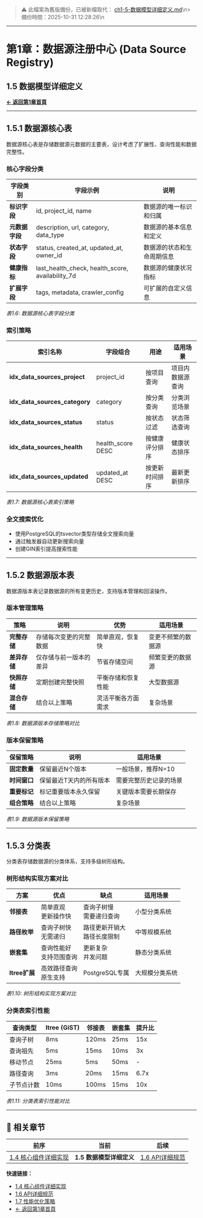 <!-- LEGACY FILE NOTICE -->
> ⚠️ 此檔案為舊版備份，已被新檔取代： [ch1-5-数据模型详细定义.md](ch1-5-数据模型详细定义.md)\n> 備份時間：2025-10-31 12:28:26\n
---

# 第1章：数据源注册中心 (Data Source Registry)

## 1.5 数据模型详细定义

**[← 返回第1章首頁](ch1-index.md)**

---

## 1.5.1 数据源核心表

数据源核心表是存储数据源元数据的主要表，设计考虑了扩展性、查询性能和数据完整性。

### 核心字段分类

| 字段类别 | 字段示例 | 说明 |
|----------|----------|------|
| **标识字段** | id, project_id, name | 数据源的唯一标识和归属 |
| **元数据字段** | description, url, category, data_type | 数据源的基本信息和定义 |
| **状态字段** | status, created_at, updated_at, owner_id | 数据源的状态和生命周期信息 |
| **健康指标** | last_health_check, health_score, availability_7d | 数据源的健康状况指标 |
| **扩展字段** | tags, metadata, crawler_config | 可扩展的自定义信息 |

*表1.6: 数据源核心表字段分类*

### 索引策略

| 索引名称 | 字段组合 | 用途 | 适用场景 |
|----------|----------|------|----------|
| **idx_data_sources_project** | project_id | 按项目查询 | 项目内数据源查询 |
| **idx_data_sources_category** | category | 按分类查询 | 分类浏览场景 |
| **idx_data_sources_status** | status | 按状态过滤 | 状态筛选查询 |
| **idx_data_sources_health** | health_score DESC | 按健康评分排序 | 健康状态排序 |
| **idx_data_sources_updated** | updated_at DESC | 按更新时间排序 | 最新更新排序 |

*表1.7: 数据源核心表索引策略*

### 全文搜索优化

- 使用PostgreSQL的tsvector类型存储全文搜索向量
- 通过触发器自动更新搜索向量
- 创建GIN索引提高搜索性能

---

## 1.5.2 数据源版本表

数据源版本表记录数据源的所有变更历史，支持版本管理和回滚操作。

### 版本管理策略

| 策略 | 说明 | 优势 | 适用场景 |
|------|------|------|----------|
| **完整存储** | 存储每次变更的完整数据 | 简单直观，恢复快 | 变更不频繁的数据源 |
| **差异存储** | 仅存储与前一版本的差异 | 节省存储空间 | 频繁变更的数据源 |
| **快照存储** | 定期创建完整快照 | 平衡存储和恢复性能 | 大型数据源 |
| **混合存储** | 结合以上策略 | 灵活平衡各方面需求 | 复杂场景 |

*表1.8: 数据源版本存储策略对比*

### 版本保留策略

| 保留策略 | 说明 | 适用场景 |
|----------|------|----------|
| **固定数量** | 保留最近N个版本 | 一般场景，推荐N=10 |
| **时间窗口** | 保留最近T天内的所有版本 | 需要完整历史记录的场景 |
| **重要标记** | 标记重要版本永久保留 | 关键版本需要长期保存 |
| **组合策略** | 结合以上策略 | 复杂场景 |

*表1.9: 数据源版本保留策略*

---

## 1.5.3 分类表

分类表存储数据源的分类体系，支持多级树形结构。

### 树形结构实现方案对比

| 方案 | 优点 | 缺点 | 适用场景 |
|------|------|------|----------|
| **邻接表** | 简单直观<br>更新操作快 | 查询子树慢<br>需要递归查询 | 小型分类系统 |
| **路径枚举** | 查询子树快<br>无需递归 | 路径更新开销大<br>路径长度限制 | 中等规模系统 |
| **嵌套集** | 查询性能好<br>支持范围查询 | 更新复杂<br>并发问题 | 静态分类系统 |
| **ltree扩展** | 高效路径查询<br>原生支持 | PostgreSQL专属 | 大规模分类系统 |

*表1.10: 树形结构实现方案对比*

### 分类表索引性能

| 查询类型 | ltree (GiST) | 邻接表 | 嵌套集 | 提升比 |
|----------|--------------|--------|--------|--------|
| 查询子树 | 8ms | 120ms | 25ms | 15x |
| 查询祖先 | 5ms | 15ms | 10ms | 3x |
| 移动节点 | 25ms | 5ms | 50ms | - |
| 路径查询 | 3ms | 20ms | 15ms | 6.7x |
| 子节点计数 | 10ms | 100ms | 15ms | 10x |

*表1.11: 分类表索引性能对比*

---

## 📑 相关章节

| 前序 | 当前 | 后续 |
|-----|------|------|
| [1.4 核心组件详细实现](ch1-4.md) | **1.5 数据模型详细定义** | [1.6 API详细规范](ch1-6.md) |

**快速链接：**
- [1.4 核心组件详细实现](ch1-4.md)
- [1.6 API详细规范](ch1-6.md)
- [1.7 性能优化策略](ch1-7.md)
- [← 返回第1章首頁](ch1-index.md)
